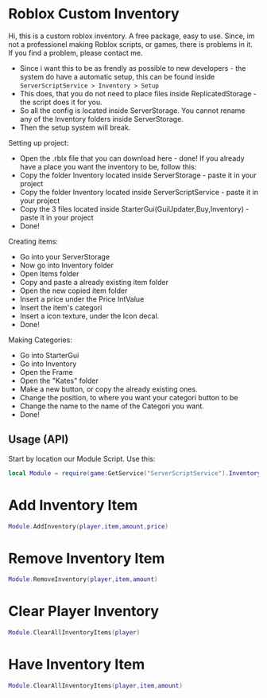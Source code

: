 # Roblox Custom Inventory

Hi, this is a custom roblox inventory. A free package, easy to use.
Since, im not a professionel making Roblox scripts, or games, there is problems in it.
If you find a problem, please contact me.

- Since i want this to be as frendly as possible to new developers - the system do have a automatic setup, this can be found inside `ServerScriptService > Inventory > Setup`
- This does, that you do not need to place files inside ReplicatedStorage - the script does it for you.
- So all the config is located inside ServerStorage. You cannot rename any of the Inventory folders inside ServerStorage.
- Then the setup system will break.

Setting up project:
- Open the .rblx file that you can download here - done!
If you already have a place you want the inventory to be, follow this:
- Copy the folder Inventory located inside ServerStorage - paste it in your project
- Copy the folder Inventory located inside ServerScriptService - paste it in your project
- Copy the 3 files located inside StarterGui(GuiUpdater,Buy,Inventory) - paste it in your project
- Done!

Creating items: 
- Go into your ServerStorage
- Now go into Inventory folder
- Open Items folder 
- Copy and paste a already existing item folder
- Open the new copied item folder
- Insert a price under the Price IntValue
- Insert the item's categori
- Insert a icon texture, under the Icon decal.
- Done!

Making Categories:
- Go into StarterGui
- Go into Inventory
- Open the Frame
- Open the "Kates" folder
- Make a new button, or copy the already existing ones.
- Change the position, to where you want your categori button to be
- Change the name to the name of the Categori you want.
- Done!

## Usage (API)

Start by location our Module Script.
Use this:
```lua
local Module = require(game:GetService("ServerScriptService").Inventory.Module)
```

# Add Inventory Item
```lua
Module.AddInventory(player,item,amount,price)
```

# Remove Inventory Item
```lua
Module.RemoveInventory(player,item,amount)
```

# Clear Player Inventory
```lua
Module.ClearAllInventoryItems(player)
```

# Have Inventory Item
```lua
Module.ClearAllInventoryItems(player,item,amount)
```
